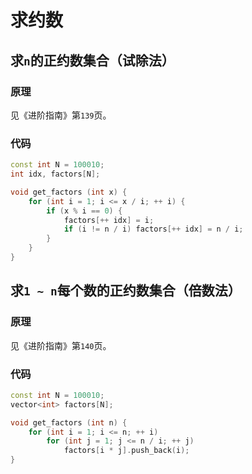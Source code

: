# 求约数

## 求`n`的正约数集合（试除法）

### 原理

见《进阶指南》第`139`页。

### 代码

```cpp
const int N = 100010;
int idx, factors[N];

void get_factors (int x) {
    for (int i = 1; i <= x / i; ++ i) {
        if (x % i == 0) {
            factors[++ idx] = i;
            if (i != n / i) factors[++ idx] = n / i;
        }
    }
}
```

## 求`1 ~ n`每个数的正约数集合（倍数法）

### 原理

见《进阶指南》第`140`页。

### 代码

```cpp
const int N = 100010;
vector<int> factors[N];

void get_factors (int n) {
    for (int i = 1; i <= n; ++ i)
        for (int j = 1; j <= n / i; ++ j)
            factors[i * j].push_back(i);
}
```





